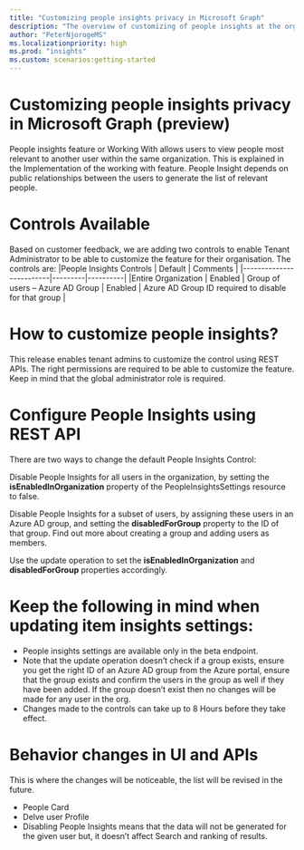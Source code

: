 ```yaml
---
title: "Customizing people insights privacy in Microsoft Graph"
description: "The overview of customizing of people insights at the organization level"
author: "PeterNjorogeMS"
ms.localizationpriority: high
ms.prod: "insights"
ms.custom: scenarios:getting-started
---
```


# Customizing people insights privacy in Microsoft Graph  (preview)

People insights feature or Working With allows users to view people most relevant to another user within the same organization. This is explained in the Implementation of the working with feature. People Insight depends on public relationships between the users to generate the list of relevant people.   

# Controls Available 

Based on customer feedback, we are adding two controls to enable Tenant Administrator to be able to customize the feature for their organisation. The controls are: 
|People Insights Controls | Default | Comments |
|-------------------------|---------|----------|
|Entire Organization  | Enabled |
Group of users – Azure AD Group | Enabled | Azure AD Group ID required to disable for that group |

# How to customize people insights? 

This release enables tenant admins to customize the control using REST APIs. The right permissions are required to be able to customize the feature. Keep in mind that the global administrator role is required. 

# Configure People Insights using REST API 

There are two ways to change the default People Insights Control: 

Disable People Insights for all users in the organization, by setting the **isEnabledInOrganization** property of the PeopleInsightsSettings resource to false. 

Disable People Insights for a subset of users, by assigning these users in an Azure AD group, and setting the **disabledForGroup** property to the ID of that group. Find out more about creating a group and adding users as members. 

Use the update operation to set the **isEnabledInOrganization** and **disabledForGroup** properties accordingly. 

# Keep the following in mind when updating item insights settings: 
* People insights settings are available only in the beta endpoint. 
* Note that the update operation doesn’t check if a group exists, ensure you get the right ID of an Azure AD group from the Azure portal, ensure that the group exists and confirm the users in the group as well if they have been added. If the group doesn’t exist then no changes will be made for any user in the org. 
* Changes made to the controls can take up to 8 Hours before they take effect. 

# Behavior changes in UI and APIs 

This is where the changes will be noticeable, the list will be revised in the future.  
* People Card 
* Delve user Profile 
* Disabling People Insights means that the data will not be generated for the given user but, it doesn’t affect Search and ranking of results. 
